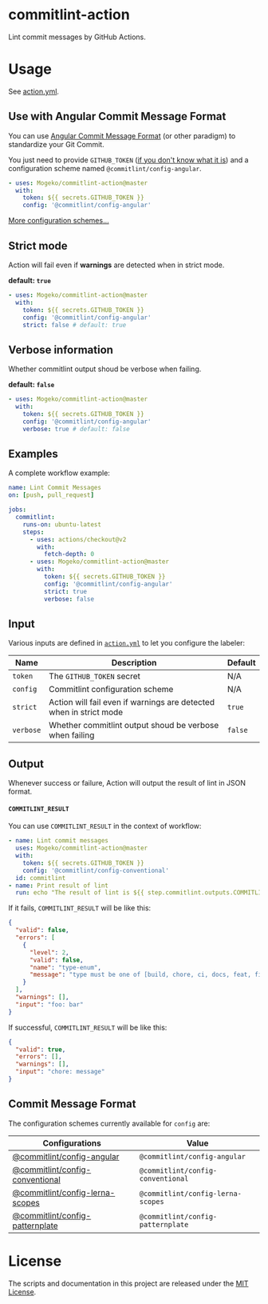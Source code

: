 # commitlint-action

Lint commit messages by GitHub Actions.

# Usage

See [action.yml][action-yml].

## Use with Angular Commit Message Format

You can use [Angular Commit Message Format][angular-commit-message-format] (or other paradigm) to standardize your Git Commit.

You just need to provide `GITHUB_TOKEN` ([if you don't know what it is][github-token]) and a configuration scheme named `@commitlint/config-angular`.

```yml
- uses: Mogeko/commitlint-action@master
  with:
    token: ${{ secrets.GITHUB_TOKEN }}
    config: '@commitlint/config-angular'
```

[More configuration schemes...](#commit-message-format)

## Strict mode

Action will fail even if **warnings** are detected when in strict mode.

**default: `true`**

```yml
- uses: Mogeko/commitlint-action@master
  with:
    token: ${{ secrets.GITHUB_TOKEN }}
    config: '@commitlint/config-angular'
    strict: false # default: true
```

## Verbose information

Whether commitlint output shoud be verbose when failing.

**default: `false`**

```yml
- uses: Mogeko/commitlint-action@master
  with:
    token: ${{ secrets.GITHUB_TOKEN }}
    config: '@commitlint/config-angular'
    verbose: true # default: false
```

## Examples

A complete workflow example:

```yml
name: Lint Commit Messages
on: [push, pull_request]

jobs:
  commitlint:
    runs-on: ubuntu-latest
    steps:
      - uses: actions/checkout@v2
        with:
          fetch-depth: 0
      - uses: Mogeko/commitlint-action@master
        with:
          token: ${{ secrets.GITHUB_TOKEN }}
          config: '@commitlint/config-angular'
          strict: true
          verbose: false
```

## Input

Various inputs are defined in [`action.yml`][action-yml] to let you configure the labeler:

| Name      | Description                                                        | Default |
| --------- | ------------------------------------------------------------------ | ------- |
| `token`   | The `GITHUB_TOKEN` secret                                          | N/A     |
| `config`  | Commitlint configuration scheme                                    | N/A     |
| `strict`  | Action will fail even if warnings are detected when in strict mode | `true`  |
| `verbose` | Whether commitlint output shoud be verbose when failing            | `false` |

## Output

Whenever success or failure, Action will output the result of lint in JSON format.

#### `COMMITLINT_RESULT`

You can use `COMMITLINT_RESULT` in the context of workflow:

```yml
- name: Lint commit messages
  uses: Mogeko/commitlint-action@master
  with:
    token: ${{ secrets.GITHUB_TOKEN }}
    config: '@commitlint/config-conventional'
  id: commitlint
- name: Print result of lint
  run: echo "The result of lint is ${{ step.commitlint.outputs.COMMITLINT_RESULT }}"
```

If it fails, `COMMITLINT_RESULT` will be like this:

```json
{
  "valid": false,
  "errors": [
    {
      "level": 2,
      "valid": false,
      "name": "type-enum",
      "message": "type must be one of [build, chore, ci, docs, feat, fix, perf, refactor, revert, style, test]"
    }
  ],
  "warnings": [],
  "input": "foo: bar"
}
```

If successful, `COMMITLINT_RESULT` will be like this:

```json
{
  "valid": true,
  "errors": [],
  "warnings": [],
  "input": "chore: message"
}
```

## Commit Message Format

The configuration schemes currently available for `config` are:

| Configurations                                         | Value                             |
| ------------------------------------------------------ | --------------------------------- |
| [@commitlint/config-angular][config-angular]           | `@commitlint/config-angular`      |
| [@commitlint/config-conventional][config-conventional] | `@commitlint/config-conventional` |
| [@commitlint/config-lerna-scopes][config-lerna-scopes] | `@commitlint/config-lerna-scopes` |
| [@commitlint/config-patternplate][config-patternplate] | `@commitlint/config-patternplate` |

# License

The scripts and documentation in this project are released under the [MIT License][license].


[action-yml]: https://github.com/Mogeko/commitlint-action/blob/master/action.yml
[angular-commit-message-format]: https://github.com/angular/angular/blob/master/CONTRIBUTING.md#-commit-message-format
[config-angular]: https://github.com/conventional-changelog/commitlint/tree/master/%40commitlint/config-angular
[config-conventional]: https://github.com/conventional-changelog/commitlint/tree/master/%40commitlint/config-conventional
[config-lerna-scopes]: https://github.com/conventional-changelog/commitlint/tree/master/%40commitlint/config-lerna-scopes
[config-patternplate]: https://github.com/conventional-changelog/commitlint/blob/master/@commitlint/config-patternplate
[github-token]: https://docs.github.com/en/actions/reference/authentication-in-a-workflow
[license]: https://github.com/Mogeko/commitlint-action/blob/master/LICENSE
